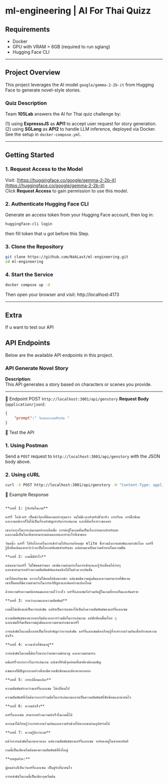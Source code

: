 # ml-engineering | AI For Thai Quizz

## Requirements

- Docker
- GPU with VRAM > 6GB (required to run sglang)
- Hugging Face CLI


---

## Project Overview

This project leverages the AI model `google/gemma-2-2b-it` from Hugging Face to generate novel-style stories.

### Quiz Description

Team **105Lab** answers the AI for Thai quiz challenge by:

(1) using **ExpresssJS** as **API1** to accept user request for story generation.
(2) using **SGLang** as **API2** to handle LLM inference, deployed via Docker. See the setup in `docker-compose.yml`.

---

## Getting Started

### 1. Request Access to the Model

Visit: [https://huggingface.co/google/gemma-2-2b-it](https://huggingface.co/google/gemma-2-2b-it)  
Click **Request Access** to gain permission to use this model.

### 2. Authenticate Hugging Face CLI

Generate an access token from your Hugging Face account, then log in:

```bash
huggingface-cli login
```
 then fill token that u got before this Step.


### 3. Clone the Repository

```bash
git clone https://github.com/NakLast/ml-engineering.git
cd ml-engineering
```

### 4. Start the Service

```bash
docker compose up -d
```

Then open your browser and visit:
http://localhost:4173

---


## Extra
If u want to test our API

## API Endpoints

Below are the available API endpoints in this project.

### API Generate Novel Story
**Description**:  
 This API generates a story based on characters or scenes you provide.

---

📌 Endpoint
POST `http://localhost:3001/api/genstory`
**Request Body** (`application/json`):

```json
{
    "prompt":" จ๊อบและเกมส์รักกัน "
}
```

🧪 Test the API
### 1. Using Postman
Send a `POST` request to `http://localhost:3001/api/genstory` with the JSON body above.

### 2. Using cURL

```bash
curl -X POST http://localhost:3001/api/genstory -H "Content-Type: application/json" -d "{\"prompt\":\"Defined Name of Character or anything u want to have it in Novel Story\"}"

```

📄 Example Response
```text

**บทที่ 1: รู้จักกันในเกม**

แฮร์รี่ โอลิเวอร์ เป็นนักจ๊อบที่ติดเกมอย่างรุนแรง จนไม่มีเวลาสำหรับชีวิตจริง การเรียน การฝึกซ้อม
และงานอดิเรกก็ไม่ได้เป็นเรื่องสำคัญเท่ากับการเล่นเกม และนี่คือเรื่องราวของเขา

เขาเก่งกาจในการเล่นเกมอย่างเหลือเชื่อ การต่อสู้ในเกมนั้นเป็นเรื่องง่ายมากสำหรับเขา
และเกมนี้เป็นโลกที่เขาสามารถผ่อนคลายและทำอะไรที่เขาชอบ

วันหนึ่ง แฮร์รี่ ได้รับโอกาสในการเข้าร่วมโปรแกรมจ๊อบสุด elite ซึ่งรวมถึงการแข่งขันเกมระดับโลก แฮร์รี่
รู้สึกตื่นเต้นและหวังว่าจะเป็นโอกาสพิเศษสำหรับเขา แต่เขามองเห็นความท้าทายในความฝัน

**บทที่ 2: เกมนี้มีหัวใจ**

แน่นอนว่าแฮร์รี่ ไม่ใช่คนธรรมดา เขามีความสามารถในการเข้าหาและรู้จักเพื่อนได้ง่ายๆ
และเขาสามารถสร้างความสัมพันธ์อันแสนสนิทได้ในช่วงเวลาอันสั้น

เขาได้พบกับแซม อาจจะไม่ใช่คนที่สนิทมากนัก แต่แซมมีความมุ่งมั่นและความสามารถที่ชัดเจน
เขาเป็นคนที่มีความสามารถในการแก้ปัญหาและคิดอย่างแปลกใหม่

ด้วยความรักความสนิทสนมและความไว้วางใจ แฮร์รี่และแซมจึงร่วมกันสู้ในเกมที่ยากเย็นและอันตราย

**บทที่ 3: ระหว่างเกมและความสัมพันธ์**

เกมนี้ไม่เพียงแต่เป็นการแข่งขัน แต่ยังเป็นการแสดงให้เห็นถึงความสัมพันธ์ของแฮร์รี่และแซม

ความสัมพันธ์ของพวกเขาเริ่มต้นจากการร่วมมือในการเล่นเกม แต่ซับซ้อนขึ้นเรื่อย ๆ
และแซมก็เริ่มเห็นความมุ่งมั่นและความสามารถของแฮร์รี่

การแข่งขันในเกมนี้กลายเป็นเรื่องสำคัญกว่าการแข่งขัน แฮร์รี่และแซมต้องเรียนรู้ที่จะทำงานร่วมกันเพื่อประสบความสำเร็จ

**บทที่ 4: ความจริงที่ซ่อนอยู่**

การแข่งขันในเกมนี้มีอะไรมากกว่าแค่ความชำนาญ และความสามารถ

แม้แฮร์รี่จะเก่งกาจในการเล่นเกม แต่เขาก็ยังมีจุดอ่อนที่เขาต้องต้องเผชิญ

แซมเองก็มีปัญหาบางอย่างที่เขามีความซับซ้อนและต้องหาทางออก

**บทที่ 5: การเปลี่ยนแปลง**

ความสัมพันธ์ระหว่างแฮร์รี่และแซม ได้เปลี่ยนไป

ความสัมพันธ์ที่เริ่มต้นจากการร่วมมือในการเล่นเกมกลายเป็นความสัมพันธ์ที่ซับซ้อนและน่าสนใจ

**บทที่ 6: ความสำเร็จ**

แฮร์รี่และแซม สามารถสร้างความสำเร็จในเกมนี้ได้

พวกเขาได้เรียนรู้ว่าการทำงานร่วมกันและความรักช่วยให้พวกเขาผ่านอุปสรรคได้

**บทที่ 7: ความรู้ดีกว่าเกม**

แม้ว่าการแข่งขันในเกมจะจบลง แต่ความสัมพันธ์ของแฮร์รี่และแซม จะยังคงอยู่ในสายตาทันที

เกมนี้เป็นเพียงเริ่มต้นของความสัมพันธ์ที่ยิ่งใหญ่

**บทสุดท้าย:**

ผู้คนต่างก็เห็นว่าแฮร์รี่และแซม เป็นคู่รักที่น่าสนใจ

การแข่งขันในเกมนี้เป็นเพียงจุดเริ่มต้น
```
